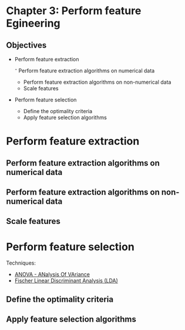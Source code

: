 # Chapter 3: Perform feature Egineering

## Objectives

- Perform feature extraction

   ⁻ Perform feature extraction algorithms on numerical data
   - Perform feature extraction algorithms on non-numerical data
   - Scale features

- Perform feature selection
   - Define the optimality criteria
   - Apply feature selection algorithms

# Perform feature extraction
## Perform feature extraction algorithms on numerical data
## Perform feature extraction algorithms on non-numerical data
## Scale features

# Perform feature selection

Techniques:
- [ANOVA - ANalysis Of VAriance]()
- [Fischer Linear Discriminant Analysis (LDA)](https://docs.microsoft.com/en-us/azure/machine-learning/studio-module-reference/fisher-linear-discriminant-analysis)

##  Define the optimality criteria
## Apply feature selection algorithms
